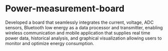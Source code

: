 # Power-measurement-board
Developed a board that seamlessly integrates the current, voltage, ADC sensors, Bluetooth low energy as a data processor and transmitter, enabling wireless communication and mobile application that supplies real time power data, historical analysis, and graphical visualization allowing users to monitor and optimize energy consumption.
